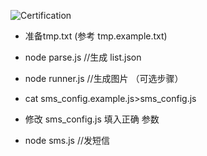![Certification](http://fcc.lanhao.name/fcc-readme-icon/FreeCodeCamp-Lab/cardist?_v=0.0.5)



- 准备tmp.txt (参考 tmp.example.txt)

-  node parse.js  //生成 list.json

-  node runner.js //生成图片 （可选步骤）

- cat sms_config.example.js>sms_config.js

- 修改 sms_config.js 填入正确 参数

-  node sms.js //发短信
